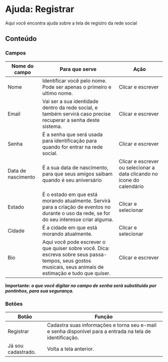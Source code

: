 # Ajuda: Registrar

Aqui você encontra ajuda sobre a tela de registro da rede social

## Conteúdo

### Campos

| Nome do campo      | Para que serve                                                                                                                                             | Ação                                                                   |
|--------------------|------------------------------------------------------------------------------------------------------------------------------------------------------------|------------------------------------------------------------------------|
| Nome               | Identificar você pelo nome. Pode ser apenas o primeiro e ultimo nome.                                                                                      | Clicar e escrever                                                      |
| Email              | Vai ser a sua identidade dentro da rede social, e também servirá caso precise recuperar a senha deste sistema.                                             | Clicar e escrever                                                      |
| Senha              | É a senha que será usada para identificação para quando for entrar na rede social.                                                                         | Clicar e escrever                                                      |
| Data de nascimento | É a sua data de nascimento, para que seus amigos saibam quando é seu aniversário                                                                           | Clicar e escrever ou selecionar a data clicando no ícone do calendário |
| Estado             | É o estado em que está morando atualmente. Servirá para a criação de eventos no durante o uso da rede, se for do seu interesse criar alguma.               | Clicar e selecionar                                                    |
| Cidade             | É a cidade em que está morando atualmente.                                                                                                                 | Clicar e selecionar                                                    |
| Bio                | Aqui você pode escrever o que quiser sobre você. Dica: escreva sobre seus passa-tempos, seus gostos musicais, seus animais de estimação e tudo que quiser. | Clicar e escrever                                                      |


**Importante: _o que você digitar no campo de senha será substituido por pontinhos, para sua segurança._**

### Botões

| Botão                | Função                                                                                                   |
|----------------------|----------------------------------------------------------------------------------------------------------|
| Registrar            | Cadastra suas informações e torna seu e-mail e senha disponível para a entrada na tela de identificação. |
| Já sou cadastrado.   | Volta a tela anterior.                                                                                   |
